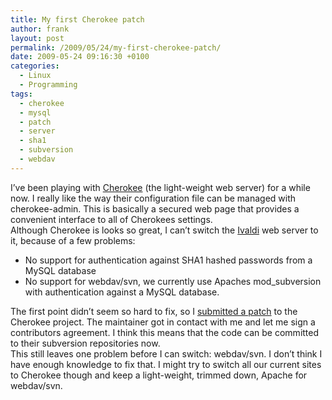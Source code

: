 ```yaml
---
title: My first Cherokee patch
author: frank
layout: post
permalink: /2009/05/24/my-first-cherokee-patch/
date: 2009-05-24 09:16:30 +0100
categories:
  - Linux
  - Programming
tags:
  - cherokee
  - mysql
  - patch
  - server
  - sha1
  - subversion
  - webdav
---
```

I&#8217;ve been playing with [Cherokee][1] (the light-weight web server) for a while now. I really like the way their configuration file can be managed with cherokee-admin. This is basically a secured web page that provides a convenient interface to all of Cherokees settings.  
Although Cherokee is looks so great, I can&#8217;t switch the [Ivaldi][2] web server to it, because of a few problems:

*   No support for authentication against SHA1 hashed passwords from a MySQL database
*   No support for webdav/svn, we currently use Apaches mod_subversion with authentication against a MySQL database.

The first point didn&#8217;t seem so hard to fix, so I [submitted a patch][3] to the Cherokee project. The maintainer got in contact with me and let me sign a contributors agreement. I think this means that the code can be committed to their subversion repositories now.  
This still leaves one problem before I can switch: webdav/svn. I don&#8217;t think I have enough knowledge to fix that. I might try to switch all our current sites to Cherokee though and keep a light-weight, trimmed down, Apache for webdav/svn.

 [1]: http://cherokee-project.com
 [2]: http://ivaldi.nl
 [3]: http://code.google.com/p/cherokee/issues/detail?id=477
